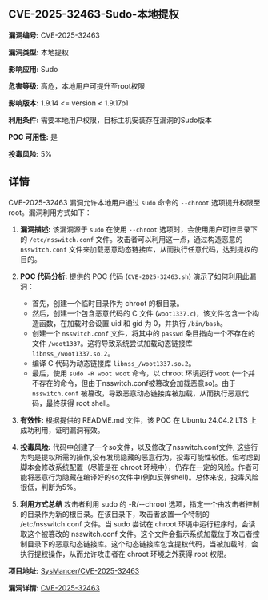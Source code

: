 ## CVE-2025-32463-Sudo-本地提权

**漏洞编号:** CVE-2025-32463

**漏洞类型:** 本地提权

**影响应用:** Sudo

**危害等级:** 高危，本地用户可提升至root权限

**影响版本:** 1.9.14 <= version < 1.9.17p1

**利用条件:** 需要本地用户权限，目标主机安装存在漏洞的Sudo版本

**POC 可用性:** 是

**投毒风险:** 5%

## 详情

CVE-2025-32463 漏洞允许本地用户通过 `sudo` 命令的 `--chroot` 选项提升权限至 root。漏洞利用方式如下：

1.  **漏洞描述:**  该漏洞源于 `sudo` 在使用 `--chroot` 选项时，会使用用户可控目录下的 `/etc/nsswitch.conf` 文件。攻击者可以利用这一点，通过构造恶意的 `nsswitch.conf` 文件来加载恶意动态链接库，从而执行任意代码，达到提权的目的。

2.  **POC 代码分析:**  提供的 POC 代码 (`CVE-2025-32463.sh`) 演示了如何利用此漏洞：
    *   首先，创建一个临时目录作为 chroot 的根目录。
    *   然后，创建一个包含恶意代码的 C 文件 (`woot1337.c`)，该文件包含一个构造函数，在加载时会设置 uid 和 gid 为 0，并执行 `/bin/bash`。
    *   创建一个 `nsswitch.conf` 文件，将其中的 `passwd` 条目指向一个不存在的文件 `/woot1337`。这将导致系统尝试加载动态链接库 `libnss_/woot1337.so.2`。
    *   编译 C 代码为动态链接库 `libnss_/woot1337.so.2`。
    *   最后，使用 `sudo -R woot woot` 命令，以 chroot 环境运行 `woot` (一个并不存在的命令，但由于nsswitch.conf被篡改会加载恶意so)。由于 `nsswitch.conf` 被篡改，导致恶意动态链接库被加载，从而执行恶意代码，最终获得 root shell。

3.  **有效性:**  根据提供的 README.md 文件，该 POC 在 Ubuntu 24.04.2 LTS 上成功利用，证明漏洞有效。

4.  **投毒风险:** 代码中创建了一个so文件，以及修改了nsswitch.conf文件, 这些行为均是提权所需的操作,没有发现隐藏的恶意行为，投毒可能性较低。但考虑到脚本会修改系统配置（尽管是在 chroot 环境中），仍存在一定的风险。作者可能将恶意行为隐藏在编译好的so文件中(例如反弹shell)。总体来说，投毒风险很低，判断为5%。

5. **利用方式总结**
    攻击者利用 sudo 的 -R/--chroot 选项，指定一个由攻击者控制的目录作为新的根目录。在该目录下，攻击者放置一个特制的 /etc/nsswitch.conf 文件。当 sudo 尝试在 chroot 环境中运行程序时，会读取这个被篡改的 nsswitch.conf 文件。这个文件会指示系统加载位于攻击者控制目录下的恶意动态链接库。这个动态链接库包含提权代码，当被加载时，会执行提权操作，从而允许攻击者在 chroot 环境之外获得 root 权限。

**项目地址:** [SysMancer/CVE-2025-32463](https://github.com/SysMancer/CVE-2025-32463)

**漏洞详情:** [CVE-2025-32463](https://nvd.nist.gov/vuln/detail/CVE-2025-32463)